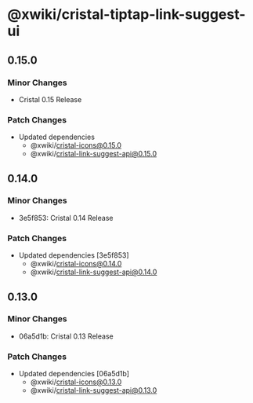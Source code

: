 # @xwiki/cristal-tiptap-link-suggest-ui

## 0.15.0

### Minor Changes

- Cristal 0.15 Release

### Patch Changes

- Updated dependencies
  - @xwiki/cristal-icons@0.15.0
  - @xwiki/cristal-link-suggest-api@0.15.0

## 0.14.0

### Minor Changes

- 3e5f853: Cristal 0.14 Release

### Patch Changes

- Updated dependencies [3e5f853]
  - @xwiki/cristal-icons@0.14.0
  - @xwiki/cristal-link-suggest-api@0.14.0

## 0.13.0

### Minor Changes

- 06a5d1b: Cristal 0.13 Release

### Patch Changes

- Updated dependencies [06a5d1b]
  - @xwiki/cristal-icons@0.13.0
  - @xwiki/cristal-link-suggest-api@0.13.0
